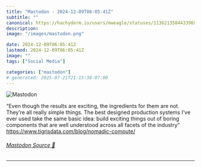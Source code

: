 ```yaml
---
title: "Mastodon - 2024-12-09T06:05:41Z"
subtitle: ""
canonical: https://hachyderm.io/users/mweagle/statuses/113621358443396966
description:
image: "/images/mastodon.png"

date: 2024-12-09T06:05:41Z
lastmod: 2024-12-09T06:05:41Z
image: ""
tags: ["Social Media"]

categories: ["mastodon"]
# generated: 2025-07-21T21:15:38-07:00
---
```

![Mastodon](/images/mastodon.png)

<p>“Even though the results are exciting, the ingredients for them are not. They’re all really simple things. The best designed production systems I’ve ever used take the same basic idea: build exciting things out of boring components that are well understood across all facets of the industry”<br /><a href="https://www.tigrisdata.com/blog/nomadic-compute/" target="_blank" rel="nofollow noopener noreferrer" translate="no"><span class="invisible">https://www.</span><span class="ellipsis">tigrisdata.com/blog/nomadic-co</span><span class="invisible">mpute/</span></a></p>


###### [Mastodon Source 🐘](https://hachyderm.io/@mweagle/113621358443396966)

___
